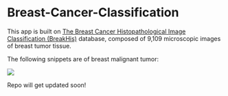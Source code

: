 # Breast-Cancer-Classification
This app is built on [The Breast Cancer Histopathological Image Classification (BreakHis)](https://web.inf.ufpr.br/vri/databases/breast-cancer-histopathological-database-breakhis/) database, composed of 9,109 microscopic images of breast tumor tissue.

The following snippets are of breast malignant tumor:
<p align="left">
  <img src="https://web.inf.ufpr.br/vri/wp-content/uploads/sites/7/2017/06/Screen-Shot-2017-06-20-at-09.58.29.png"/>
</p>


Repo will get updated soon!
